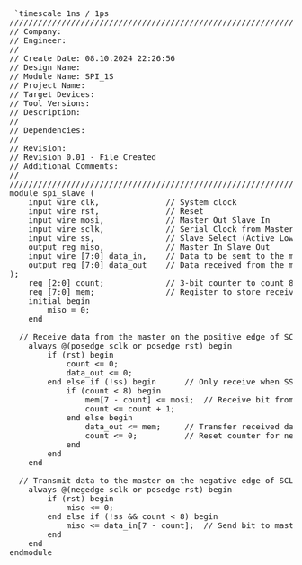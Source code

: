 <pre> `timescale 1ns / 1ps
//////////////////////////////////////////////////////////////////////////////////
// Company: 
// Engineer: 
// 
// Create Date: 08.10.2024 22:26:56
// Design Name: 
// Module Name: SPI_1S
// Project Name: 
// Target Devices: 
// Tool Versions: 
// Description: 
// 
// Dependencies: 
// 
// Revision:
// Revision 0.01 - File Created
// Additional Comments:
// 
//////////////////////////////////////////////////////////////////////////////////
module spi_slave (
    input wire clk,              // System clock
    input wire rst,              // Reset
    input wire mosi,             // Master Out Slave In
    input wire sclk,             // Serial Clock from Master
    input wire ss,               // Slave Select (Active Low)
    output reg miso,             // Master In Slave Out
    input wire [7:0] data_in,    // Data to be sent to the master
    output reg [7:0] data_out    // Data received from the master
);
    reg [2:0] count;             // 3-bit counter to count 8 bits (0-7)
    reg [7:0] mem;               // Register to store received data
    initial begin
        miso = 0;
    end

  // Receive data from the master on the positive edge of SCLK
    always @(posedge sclk or posedge rst) begin
        if (rst) begin
            count <= 0;
            data_out <= 0;
        end else if (!ss) begin      // Only receive when SS is low (slave selected)
            if (count < 8) begin
                mem[7 - count] <= mosi;  // Receive bit from master
                count <= count + 1;
            end else begin
                data_out <= mem;     // Transfer received data to output
                count <= 0;          // Reset counter for next transmission
            end
        end
    end

  // Transmit data to the master on the negative edge of SCLK
    always @(negedge sclk or posedge rst) begin
        if (rst) begin
            miso <= 0;
        end else if (!ss && count < 8) begin
            miso <= data_in[7 - count];  // Send bit to master
        end
    end
endmodule </pre>
